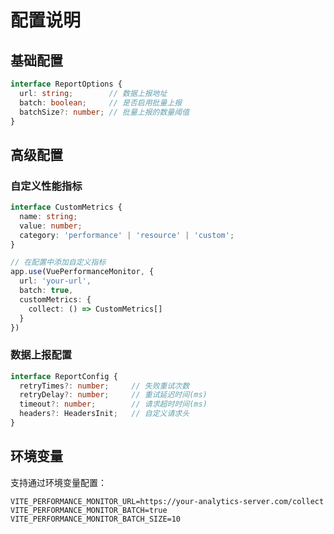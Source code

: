 # 配置说明

## 基础配置

```typescript
interface ReportOptions {
  url: string;        // 数据上报地址
  batch: boolean;     // 是否启用批量上报
  batchSize?: number; // 批量上报的数量阈值
}
```

## 高级配置

### 自定义性能指标

```typescript
interface CustomMetrics {
  name: string;
  value: number;
  category: 'performance' | 'resource' | 'custom';
}

// 在配置中添加自定义指标
app.use(VuePerformanceMonitor, {
  url: 'your-url',
  batch: true,
  customMetrics: {
    collect: () => CustomMetrics[]
  }
})
```

### 数据上报配置

```typescript
interface ReportConfig {
  retryTimes?: number;     // 失败重试次数
  retryDelay?: number;     // 重试延迟时间(ms)
  timeout?: number;        // 请求超时时间(ms)
  headers?: HeadersInit;   // 自定义请求头
}
```

## 环境变量

支持通过环境变量配置：

```env
VITE_PERFORMANCE_MONITOR_URL=https://your-analytics-server.com/collect
VITE_PERFORMANCE_MONITOR_BATCH=true
VITE_PERFORMANCE_MONITOR_BATCH_SIZE=10
``` 